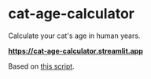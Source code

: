 # cat-age-calculator

Calculate your cat's age in human years.

**https://cat-age-calculator.streamlit.app**

Based on [this script](https://gist.github.com/tmitzka/0b105d8071a014cc3d51dfafe0cf485a).
